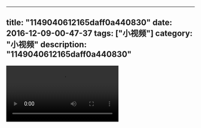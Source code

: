 
---
title: "1149040612165daff0a440830"
date: 2016-12-09-00-47-37
tags: ["小视频"]
category: "小视频"
description: "1149040612165daff0a440830"
---
<video src="http://ohtsqip0g.bkt.clouddn.com/1149040612165daff0a440830.mp4" controls="controls"></video>
